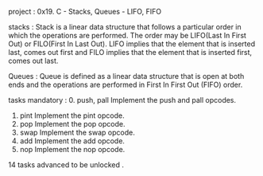 project : 0x19. C - Stacks, Queues - LIFO, FIFO

stacks :
Stack is a linear data structure that follows a particular order in which the
operations are performed.
The order may be LIFO(Last In First Out) or FILO(First In Last Out).
LIFO implies that the element that is inserted last,
comes out first and FILO implies that the element that is inserted first, comes out last.

Queues :
Queue is defined as a linear data structure that is open at both ends
and the operations are performed in First In First Out (FIFO) order.

tasks mandatory :
0. push, pall
Implement the push and pall opcodes.
1. pint
Implement the pint opcode.
2. pop
Implement the pop opcode.
3. swap
Implement the swap opcode.
4. add
Implement the add opcode.
5. nop
Implement the nop opcode.

14 tasks advanced to be unlocked .

